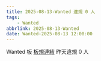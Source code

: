 ```yaml
---
title: 2025-08-13-Wanted 違規 0 人
tags:
    - Wanted
abbrlink: 2025-08-13-Wanted
date: Wanted-2025-08-13 12:00:00
---
```

Wanted 板 [板規連結](https://www.ptt.cc/bbs/Wanted/M.1608829773.A.D3B.html)
昨天違規 0 人
